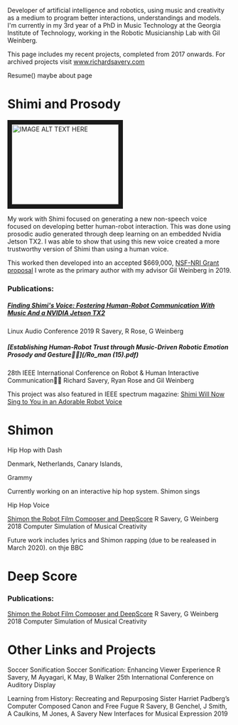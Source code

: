 Developer of artificial intelligence and robotics, using music and creativity as a medium to program better interactions, understandings and models. I'm currently in my 3rd year of a PhD in Music Technology at the Georgia Institute of Technology, working in the Robotic Musicianship Lab with Gil Weinberg.

This page includes my recent projects, completed from 2017 onwards. For archived projects visit www.richardsavery.com

Resume() maybe about page

# Shimi and Prosody

<a href="http://www.youtube.com/watch?feature=player_embedded&v=mDAmApNw5wo
" target="_blank"><img src="http://img.youtube.com/vi/mDAmApNw5wo/0.jpg" 
alt="IMAGE ALT TEXT HERE" width="240" height="180" border="10" /></a>


My work with Shimi focused on generating a new non-speech voice focused on developing better human-robot interaction. This was done using prosodic audio generated through deep learning on an embedded Nvidia Jetson TX2. I was able to show that using this new voice created a more trustworthy version of Shimi than using a human voice.

This worked then developed into an accepted $669,000, [NSF-NRI Grant proposal](https://www.nsf.gov/awardsearch/showAward?AWD_ID=1925178&HistoricalAwards=false) I wrote as the primary author with my advisor Gil Weinberg in 2019.

### Publications:
##### [Finding Shimi's Voice: Fostering Human-Robot Communication With Music And a NVIDIA Jetson TX2](http://lac.linuxaudio.org/2019/doc/savery.pdf)
Linux Audio Conference 2019
R Savery, R Rose, G Weinberg

##### [Establishing  Human-Robot  Trust  through  Music-Driven  Robotic Emotion  Prosody  and  Gesture](/Ro_man (15).pdf)
28th IEEE International Conference on Robot & Human Interactive Communication
Richard Savery, Ryan Rose and Gil Weinberg

This project was also featured in IEEE spectrum magazine:
[Shimi Will Now Sing to You in an Adorable Robot Voice](https://spectrum.ieee.org/automaton/robotics/artificial-intelligence/shimi-will-now-sing-to-you-in-an-adorable-robot-voice)



# Shimon

Hip Hop with Dash

Denmark, Netherlands, Canary Islands,


Grammy 


Currently working on an interactive hip hop system.
Shimon sings

Hip Hop Voice

[Shimon the Robot Film Composer and DeepScore](https://www.researchgate.net/profile/Richard_Savery/publication/334971929_Shimon_the_Robot_Film_Composer_and_DeepScore/links/5d484cf992851cd046a41e7a/Shimon-the-Robot-Film-Composer-and-DeepScore.pdf)
R Savery, G Weinberg
2018 Computer Simulation of Musical Creativity 


Future work includes lyrics and Shimon rapping (due to be realeased in March 2020). on thje BBC 


# Deep Score


### Publications:
[Shimon the Robot Film Composer and DeepScore](https://www.researchgate.net/profile/Richard_Savery/publication/334971929_Shimon_the_Robot_Film_Composer_and_DeepScore/links/5d484cf992851cd046a41e7a/Shimon-the-Robot-Film-Composer-and-DeepScore.pdf)
R Savery, G Weinberg
2018 Computer Simulation of Musical Creativity 




# Other Links and Projects

Soccer Sonification
Soccer Sonification: Enhancing Viewer Experience
R Savery, M Ayyagari, K May, B Walker
25th International Conference on Auditory Display

Learning from History: Recreating and Repurposing Sister Harriet Padberg’s Computer Composed Canon and Free Fugue
R Savery, B Genchel, J Smith, A Caulkins, M Jones, A Savery
New Interfaces for Musical Expression 2019
